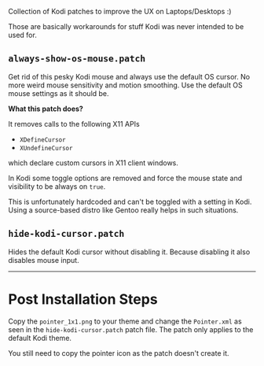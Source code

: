 Collection of Kodi patches to improve the UX on Laptops/Desktops :)

Those are basically workarounds for stuff Kodi was never intended to be used for.


## `always-show-os-mouse.patch`

Get rid of this pesky Kodi mouse and always use the default OS cursor.
No more weird mouse sensitivity and motion smoothing. Use the default
OS mouse settings as it should be.

**What this patch does?**

It removes calls to the following X11 APIs

 - `XDefineCursor`
 - `XUndefineCursor`

which declare custom cursors in X11 client windows.

In Kodi some toggle options are removed and force the mouse
state and visibility to be always on `true`.

This is unfortunately hardcoded and can't be toggled with a
setting in Kodi. Using a source-based distro like Gentoo
really helps in such situations.


## `hide-kodi-cursor.patch`

Hides the default Kodi cursor without disabling it. Because disabling
it also disables mouse input.


---

# Post Installation Steps

Copy the `pointer_1x1.png` to your theme and change the `Pointer.xml`
as seen in the `hide-kodi-cursor.patch` patch file. The patch only
applies to the default Kodi theme.

You still need to copy the pointer icon as the patch doesn't create
it.
